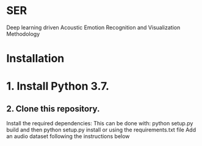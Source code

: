 # SER
Deep learning driven Acoustic Emotion Recognition and Visualization Methodology
# Installation
# 1. Install Python 3.7.
## 2. Clone this repository.
Install the required dependencies:
This can be done with: python setup.py build and then python setup.py install
or using the requirements.txt file
Add an audio dataset following the instructions below
